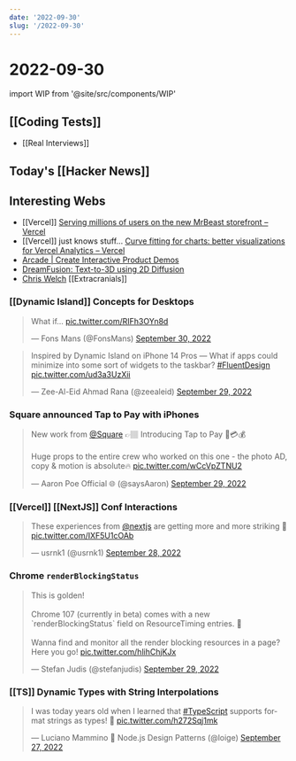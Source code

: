 ```yaml
---
date: '2022-09-30'
slug: '/2022-09-30'
---
```


# 2022-09-30

import WIP from '@site/src/components/WIP'

<WIP />

## [[Coding Tests]]

- [[Real Interviews]]

## Today's [[Hacker News]]

## Interesting Webs

- [[Vercel]] [Serving millions of users on the new MrBeast storefront – Vercel](https://vercel.com/blog/serving-millions-of-users-on-the-new-mrbeast-storefront)
- [[Vercel]] just knows stuff... [Curve fitting for charts: better visualizations for Vercel Analytics – Vercel](https://vercel.com/blog/curve-fitting-for-charts-better-visualizations-for-vercel-analytics)
- [Arcade | Create Interactive Product Demos](https://www.arcade.software/)
- [DreamFusion: Text-to-3D using 2D Diffusion](https://dreamfusion3d.github.io/)
- [Chris Welch](https://chriswelch.co/) [[Extracranials]]

### [[Dynamic Island]] Concepts for Desktops

<blockquote class="twitter-tweet"><p lang="en" dir="ltr">What if... <a href="https://t.co/RIFh3OYn8d">pic.twitter.com/RIFh3OYn8d</a></p>&mdash; Fons Mans (@FonsMans) <a href="https://twitter.com/FonsMans/status/1575666743795716096?ref_src=twsrc%5Etfw">September 30, 2022</a></blockquote> <script async src="https://platform.twitter.com/widgets.js" charset="utf-8"></script>

<blockquote class="twitter-tweet"><p lang="en" dir="ltr">Inspired by Dynamic Island on iPhone 14 Pros — What if apps could minimize into some sort of widgets to the taskbar? <a href="https://twitter.com/hashtag/FluentDesign?src=hash&amp;ref_src=twsrc%5Etfw">#FluentDesign</a> <a href="https://t.co/ud3a3UzXii">pic.twitter.com/ud3a3UzXii</a></p>&mdash; Zee-Al-Eid Ahmad Rana (@zeealeid) <a href="https://twitter.com/zeealeid/status/1575501472917204992?ref_src=twsrc%5Etfw">September 29, 2022</a></blockquote> <script async src="https://platform.twitter.com/widgets.js" charset="utf-8"></script>

### Square announced Tap to Pay with iPhones

<blockquote class="twitter-tweet"><p lang="en" dir="ltr">New work from <a href="https://twitter.com/Square?ref_src=twsrc%5Etfw">@Square</a> 👉🏽 Introducing Tap to Pay 📱💳💰 <br><br>Huge props to the entire crew who worked on this one - the photo AD, copy &amp; motion is absolute🔥 <a href="https://t.co/wCcVpZTNU2">pic.twitter.com/wCcVpZTNU2</a></p>&mdash; Aaron Poe Official 🌐 (@saysAaron) <a href="https://twitter.com/saysAaron/status/1575288347584446470?ref_src=twsrc%5Etfw">September 29, 2022</a></blockquote> <script async src="https://platform.twitter.com/widgets.js" charset="utf-8"></script>

### [[Vercel]] [[NextJS]] Conf Interactions

<blockquote class="twitter-tweet"><p lang="en" dir="ltr">These experiences from <a href="https://twitter.com/nextjs?ref_src=twsrc%5Etfw">@nextjs</a> are getting more and more striking 🖤 <a href="https://t.co/IXF5U1cOAb">pic.twitter.com/IXF5U1cOAb</a></p>&mdash; usrnk1 (@usrnk1) <a href="https://twitter.com/usrnk1/status/1575160233739296769?ref_src=twsrc%5Etfw">September 28, 2022</a></blockquote> <script async src="https://platform.twitter.com/widgets.js" charset="utf-8"></script>

### Chrome `renderBlockingStatus`

<blockquote class="twitter-tweet"><p lang="en" dir="ltr">This is golden! <br><br>Chrome 107 (currently in beta) comes with a new `renderBlockingStatus` field on ResourceTiming entries. 👏<br><br>Wanna find and monitor all the render blocking resources in a page? Here you go! <a href="https://t.co/hlihChjKJx">pic.twitter.com/hlihChjKJx</a></p>&mdash; Stefan Judis (@stefanjudis) <a href="https://twitter.com/stefanjudis/status/1575600243277955072?ref_src=twsrc%5Etfw">September 29, 2022</a></blockquote> <script async src="https://platform.twitter.com/widgets.js" charset="utf-8"></script>

### [[TS]] Dynamic Types with String Interpolations

<blockquote class="twitter-tweet"><p lang="en" dir="ltr">I was today years old when I learned that <a href="https://twitter.com/hashtag/TypeScript?src=hash&amp;ref_src=twsrc%5Etfw">#TypeScript</a> supports format strings as types! 🤯 <a href="https://t.co/h272Sqj1mk">pic.twitter.com/h272Sqj1mk</a></p>&mdash; Luciano Mammino 📕 Node.js Design Patterns (@loige) <a href="https://twitter.com/loige/status/1574800290481672194?ref_src=twsrc%5Etfw">September 27, 2022</a></blockquote> <script async src="https://platform.twitter.com/widgets.js" charset="utf-8"></script>
